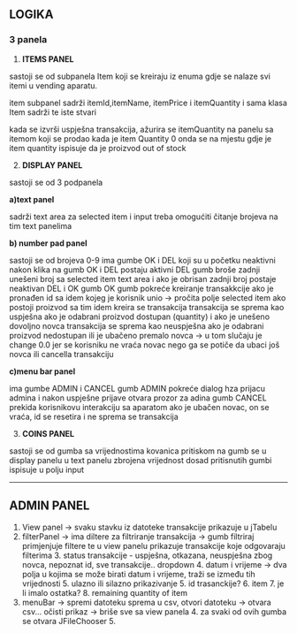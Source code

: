 ## LOGIKA

### 3 panela
1. **ITEMS PANEL**

sastoji se od subpanela Item koji se kreiraju iz enuma gdje se nalaze svi itemi u vending aparatu.

item subpanel sadrži itemId,itemName, itemPrice i itemQuantity
i sama klasa Item sadrži te iste stvari

kada se izvrši uspješna transakcija, ažurira se itemQuantity na panelu sa itemom koji se prodao
kada je item Quantity 0 onda se na mjestu gdje je item quantity ispisuje da je proizvod out of stock

2. **DISPLAY PANEL**

sastoji se od 3 podpanela   

**a)text panel**

sadrži text area za selected item i input
treba omogućiti čitanje brojeva na tim text panelima

**b) number pad panel**

sastoji se od brojeva 0-9
ima gumbe OK i DEL koji su u početku neaktivni
nakon klika na gumb OK i DEL postaju aktivni
DEL gumb broše zadnji unešeni broj sa selected item text area i ako je obrisan zadnji broj postaje neaktivan DEL i OK gumb
OK gumb pokreće kreiranje transakkcije ako je pronađen id sa idem kojeg je korisnik unio -> pročita polje selected item
ako postoji proizvod sa tim idem kreira se transakcija 
transakcija se sprema kao uspješna ako je odabrani proizvod dostupan (quantity) i ako je unešeno dovoljno novca
transakcija se sprema kao neuspješna ako je odabrani proizvod nedostupan ili je ubačeno premalo novca -> u tom slučaju je change 0.0 jer se korisniku ne vraća novac nego ga se potiče da ubaci još novca ili cancella transakciju

**c)menu bar panel**

ima gumbe ADMIN i CANCEL
gumb ADMIN pokreće dialog hza prijacu admina i nakon uspješne prijave otvara prozor za adina
gumb CANCEL prekida korisnikovu interakciju sa aparatom
ako je ubačen novac, on se vraća, id se resetira i ne sprema se transakcija

3. **COINS PANEL**

sastoji se od gumba sa vrijednostima kovanica
pritiskom na gumb se u display panelu u text panelu zbrojena vrijednost dosad pritisnutih gumbi ispisuje u polju input



---

## ADMIN PANEL

1. View panel -> svaku stavku iz datoteke transakcije prikazuje u jTabelu
2. filterPanel -> ima diltere za filtriranje transakcija -> gumb filtriraj primjenjuje filtere te u view panelu prikazuje transakcije koje odgovaraju filterima
   3. status transakcije - uspješna, otkazana, neuspješna zbog novca, nepoznat id, sve transakcije.. dropdown
   4. datum i vrijeme -> dva polja u kojima se može birati datum i vrijeme, traži se između tih vrijednosti
   5. ulazno ili silazno prikazivanje
   5. id trasanckije?
   6. item 
   7. je li imalo ostatka?
   8. remaining quantity of item
3. menuBar -> spremi datoteku sprema u csv, otvori datoteku -> otvara csv... očisti prikaz -> briše sve sa view panela 
   4. za svaki od ovih gumba se otvara JFileChooser
   5. 
   







    